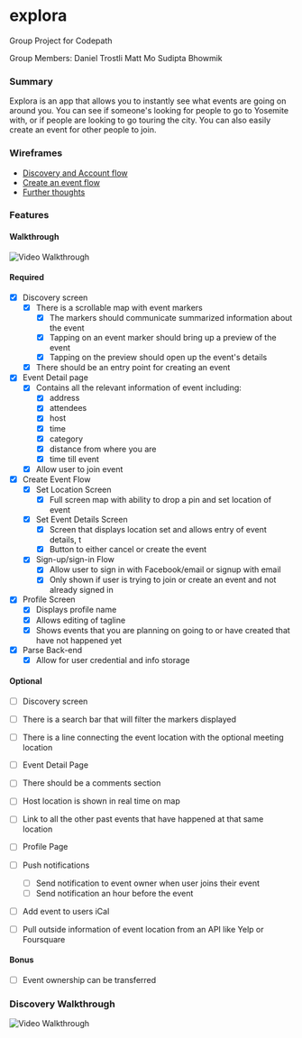 # explora
Group Project for Codepath

Group Members:
Daniel Trostli
Matt Mo
Sudipta Bhowmik

### Summary

Explora is an app that allows you to instantly see what events are going on around you. You can see if someone's looking for people to go to Yosemite with, or if people are looking to go touring the city. You can also easily create an event for other people to join.

### Wireframes

* [Discovery and Account flow](https://drive.google.com/file/d/0B1XXDVXInd7kaWlYRUlFTllOdlk/view?usp=sharing)
* [Create an event flow](https://drive.google.com/file/d/0B9P1TmAEy44_cE5KNDR1WXRRdzQ/view?usp=sharing)
* [Further thoughts](https://drive.google.com/open?id=162IxgjdJnKPv_NFpxXUB_cviNCQhIWY9JGQ-sI1zvXY)

### Features

#### Walkthrough
![Video Walkthrough](https://i.imgur.com/8yBMf6D.gif)

#### Required

- [X] Discovery screen
   - [X] There is a scrollable map with event markers
      - [X] The markers should communicate summarized information about the event
      - [X] Tapping on an event marker should bring up a preview of the event
      - [X] Tapping on the preview should open up the event's details
   - [X] There should be an entry point for creating an event
- [X] Event Detail page
  - [X] Contains all the relevant information of event including:
    - [X] address
    - [X] attendees
    - [X] host
    - [X] time
    - [X] category
    - [X] distance from where you are
    - [X] time till event
  - [X] Allow user to join event
- [X] Create Event Flow
  - [X] Set Location Screen
    - [X] Full screen map with ability to drop a pin and set location of event
  - [X] Set Event Details Screen
    - [X] Screen that displays location set and allows entry of event details, t
    - [X] Button to either cancel or create the event
  - [X] Sign-up/sign-in Flow
    - [X] Allow user to sign in with Facebook/email or signup with email
    - [X] Only shown if user is trying to join or create an event and not already signed in
- [X] Profile Screen
  - [X] Displays profile name
  - [X] Allows editing of tagline
  - [X] Shows events that you are planning on going to or have created that have not happened yet

- [X] Parse Back-end
  - [X] Allow for user credential and info storage

#### Optional
- [ ] Discovery screen
 - [ ] There is a search bar that will filter the markers displayed
 - [ ] There is a line connecting the event location with the optional meeting location

- [ ] Event Detail Page
 - [ ] There should be a comments section
 - [ ] Host location is shown in real time on map
 - [ ] Link to all the other past events that have happened at that same location

- [ ] Profile Page

- [ ] Push notifications
  - [ ] Send notification to event owner when user joins their event
  - [ ] Send notification an hour before the event

- [ ] Add event to users iCal

- [ ] Pull outside information of event location from an API like Yelp or Foursquare

#### Bonus
- [ ] Event ownership can be transferred

### Discovery Walkthrough
![Video Walkthrough](https://i.imgur.com/wFTWEjP.gif)



